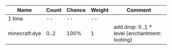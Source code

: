 | Name          | Count | Chance | Weight | Comment                                       |
| ------------- | ----- | ------ | ------ | --------------------------------------------- |
| 1 time        |    -- |     -- |     -- |                                               |
| minecraft:dye |  0..2 |   100% |      1 | add drop: 0..1 * level {enchantment: looting} |